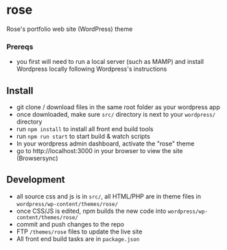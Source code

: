 # rose
Rose's portfolio web site (WordPress) theme

### Prereqs
- you first will need to run a local server (such as MAMP) and install Wordpress locally following Wordpress's instructions

## Install
- git clone / download files in the same root folder as your wordpress app
- once downloaded, make sure `src/` directory is next to your `wordpress/` directory
- run `npm install` to install all front end build tools
- run `npm run start` to start build & watch scripts
- In your wordpress admin dashboard, activate the "rose" theme
- go to http://localhost:3000 in your browser to view the site (Browsersync)

## Development
- all source css and js is in `src/`, all HTML/PHP are in theme files in `wordpress/wp-content/themes/rose/`
- once CSS/JS is edited, npm builds the new code into `wordpress/wp-content/themes/rose/`
- commit and push changes to the repo
- FTP `/themes/rose` files to update the live site
- All front end build tasks are in `package.json`
